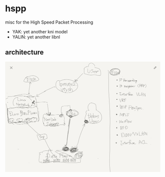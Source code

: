# hspp
misc for the High Speed Packet Processing

- YAK: yet another kni model
- YALIN: yet another libnl

## architecture

![](img/arch.jpeg)
